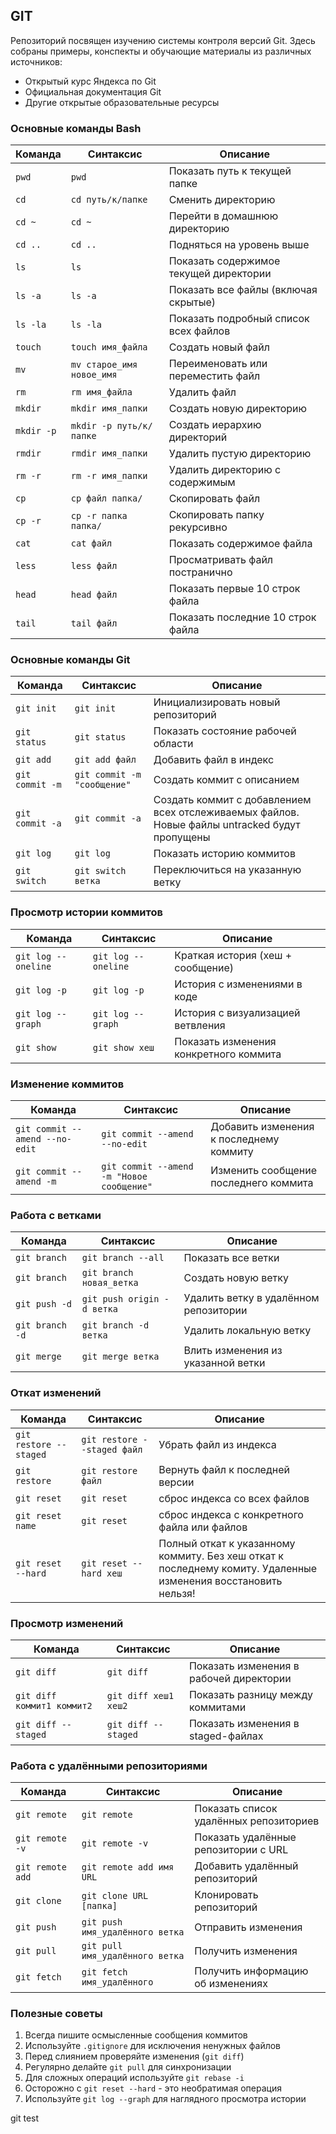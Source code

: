 ## GIT

Репозиторий посвящен изучению системы контроля версий Git. Здесь собраны примеры, конспекты и обучающие материалы из различных источников:

- Открытый курс Яндекса по Git
- Официальная документация Git
- Другие открытые образовательные ресурсы

### Основные команды Bash

| Команда       | Синтаксис                          | Описание                                                                 |
|---------------|------------------------------------|--------------------------------------------------------------------------|
| `pwd`         | `pwd`                              | Показать путь к текущей папке                                           |
| `cd`          | `cd путь/к/папке`                 | Сменить директорию                                                      |
| `cd ~`        | `cd ~`                             | Перейти в домашнюю директорию                                           |
| `cd ..`       | `cd ..`                            | Подняться на уровень выше                                               |
| `ls`          | `ls`                               | Показать содержимое текущей директории                                  |
| `ls -a`       | `ls -a`                            | Показать все файлы (включая скрытые)                                    |
| `ls -la`      | `ls -la`                           | Показать подробный список всех файлов                                   |
| `touch`       | `touch имя_файла`                  | Создать новый файл                                                      |
| `mv`          | `mv старое_имя новое_имя`         | Переименовать или переместить файл                                      |
| `rm`          | `rm имя_файла`                     | Удалить файл                                                            |
| `mkdir`       | `mkdir имя_папки`                  | Создать новую директорию                                                |
| `mkdir -p`    | `mkdir -p путь/к/папке`           | Создать иерархию директорий                                             |
| `rmdir`       | `rmdir имя_папки`                  | Удалить пустую директорию                                               |
| `rm -r`       | `rm -r имя_папки`                  | Удалить директорию с содержимым                                         |
| `cp`          | `cp файл папка/`                   | Скопировать файл                                                        |
| `cp -r`       | `cp -r папка папка/`               | Скопировать папку рекурсивно                                            |
| `cat`         | `cat файл`                         | Показать содержимое файла                                               |
| `less`        | `less файл`                        | Просматривать файл постранично                                          |
| `head`        | `head файл`                        | Показать первые 10 строк файла                                          |
| `tail`        | `tail файл`                        | Показать последние 10 строк файла                                       |

### Основные команды Git

| Команда               | Синтаксис                          | Описание                                                                 |
|-----------------------|------------------------------------|--------------------------------------------------------------------------|
| `git init`            | `git init`                         | Инициализировать новый репозиторий                                       |
| `git status`          | `git status`                       | Показать состояние рабочей области                                       |
| `git add`             | `git add файл`                     | Добавить файл в индекс                                                   |
| `git commit -m`       | `git commit -m "сообщение"`        | Создать коммит с описанием                                               |
| `git commit -a`       | `git commit -a`        | Создать коммит с добавлением всех отслеживаемых файлов. Новые файлы untracked будут пропущены
| `git log`             | `git log`                          | Показать историю коммитов                                                |
| `git switch`          | `git switch ветка`                 | Переключиться на указанную ветку                                         |

### Просмотр истории коммитов

| Команда               | Синтаксис                          | Описание                                                                 |
|-----------------------|------------------------------------|--------------------------------------------------------------------------|
| `git log --oneline`   | `git log --oneline`                | Краткая история (хеш + сообщение)                                        |
| `git log -p`          | `git log -p`                       | История с изменениями в коде                                             |
| `git log --graph`     | `git log --graph`                  | История с визуализацией ветвления                                        |
| `git show`            | `git show хеш`                     | Показать изменения конкретного коммита                                   |

### Изменение коммитов

| Команда                           | Синтаксис                                  | Описание                                                                 |
|-----------------------------------|--------------------------------------------|--------------------------------------------------------------------------|
| `git commit --amend --no-edit`    | `git commit --amend --no-edit`             | Добавить изменения к последнему коммиту                                  |
| `git commit --amend -m`           | `git commit --amend -m "Новое сообщение"`  | Изменить сообщение последнего коммита                                    |

### Работа с ветками

| Команда               | Синтаксис                          | Описание                                                                 |
|-----------------------|------------------------------------|--------------------------------------------------------------------------|
| `git branch`          | `git branch --all`                 | Показать все ветки                                                       |
| `git branch`          | `git branch новая_ветка`           | Создать новую ветку                                                      |
| `git push -d`         | `git push origin -d ветка`         | Удалить ветку в удалённом репозитории                                   |
| `git branch -d`       | `git branch -d ветка`              | Удалить локальную ветку                                                  |
| `git merge`           | `git merge ветка`                  | Влить изменения из указанной ветки                                       |

### Откат изменений

| Команда                       | Синтаксис                          | Описание                                                                 |
|-------------------------------|------------------------------------|--------------------------------------------------------------------------|
| `git restore --staged`        | `git restore --staged файл`        | Убрать файл из индекса                                                   |
| `git restore`                 | `git restore файл`                 | Вернуть файл к последней версии                                          |
| `git reset`                 | `git reset`                 | сброс индекса со всех файлов                                         |
| `git reset name`                 | `git reset`                 | сброс индекса с конкретного файла или файлов                                         |
| `git reset --hard`            | `git reset --hard хеш`             | Полный откат к указанному коммиту. Без хеш откат к последнему комиту. Удаленные изменения восстановить нельзя!                            |

### Просмотр изменений

| Команда               | Синтаксис                          | Описание                                                                 |
|-----------------------|------------------------------------|--------------------------------------------------------------------------|
| `git diff`            | `git diff`                         | Показать изменения в рабочей директории                                 |
| `git diff коммит1 коммит2` | `git diff хеш1 хеш2`         | Показать разницу между коммитами                                       |
| `git diff --staged`   | `git diff --staged`                | Показать изменения в staged-файлах                                      |

### Работа с удалёнными репозиториями

| Команда               | Синтаксис                          | Описание                                                                 |
|-----------------------|------------------------------------|--------------------------------------------------------------------------|
| `git remote`          | `git remote`                       | Показать список удалённых репозиториев                                  |
| `git remote -v`       | `git remote -v`                    | Показать удалённые репозитории с URL                                    |
| `git remote add`      | `git remote add имя URL`           | Добавить удалённый репозиторий                                          |
| `git clone`           | `git clone URL [папка]`            | Клонировать репозиторий                                                 |
| `git push`            | `git push имя_удалённого ветка`    | Отправить изменения                                                     |
| `git pull`            | `git pull имя_удалённого ветка`    | Получить изменения                                                      |
| `git fetch`           | `git fetch имя_удалённого`         | Получить информацию об изменениях                                       |

### Полезные советы

1. Всегда пишите осмысленные сообщения коммитов
2. Используйте `.gitignore` для исключения ненужных файлов
3. Перед слиянием проверяйте изменения (`git diff`)
4. Регулярно делайте `git pull` для синхронизации
5. Для сложных операций используйте `git rebase -i`
6. Осторожно с `git reset --hard` - это необратимая операция
7. Используйте `git log --graph` для наглядного просмотра истории

git test